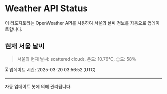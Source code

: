 
# Weather API Status

이 리포지토리는 OpenWeather API를 사용하여 서울의 날씨 정보를 자동으로 업데이트합니다.

## 현재 서울 날씨
> 서울의 현재 날씨: scattered clouds, 온도: 10.76°C, 습도: 58%

⏳ 업데이트 시간: 2025-03-20 03:56:52 (UTC)

---
자동 업데이트 봇에 의해 관리됩니다.
